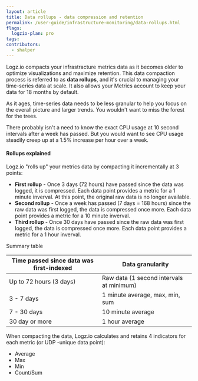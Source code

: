 ```yaml
---
layout: article
title: Data rollups - data compression and retention
permalink: /user-guide/infrastructure-monitoring/data-rollups.html
flags:
  logzio-plan: pro
tags:
contributors:
  - shalper
---
```


Logz.io compacts your infrastracture metrics data as it becomes older to optimize visualizations and maximize retention.
This data compaction process is referred to as **data rollups**,
and it's crucial to managing your time-series data at scale.
It also allows your Metrics account to keep your data for 18 months by default.

As it ages, time-series data needs to be less granular to help you focus on the overall picture and larger trends.
You wouldn't want to miss the forest for the trees.

There probably isn't a need to know the exact CPU usage at 10 second intervals after a week has passed.
But you would want to see CPU usage steadily creep up at a 1.5% increase per hour over a week.


#### Rollups explained

Logz.io "rolls up" your metrics data by compacting it incrementally at 3 points:
* **First rollup** - Once 3 days (72 hours) have passed since the data was logged, it is compressed. Each data point provides a metric for a 1 minute inverval. At this point, the original raw data is no longer available.
* **Second rollup** - Once a week has passed (7 days = 168 hours) since the raw data was first logged, the data is compressed once more. Each data point provides a metric for a 10 minute inverval.
* **Third rollup** - Once 30 days have passed since the raw data was first logged, the data is compressed once more. Each data point provides a metric for a 1 hour inverval.


Summary table 

| Time passed since data was first-indexed          | Data granularity|
|-----------------------|--------------------------------------------|
| Up to 72 hours (3 days)| Raw data (1 second intervals at minimum)  |
| 3 - 7 days            | 1 minute average, max, min, sum            |
| 7 - 30 days           | 10 minute average                          |
| 30 day or more        | 1 hour average                             |


When compacting the data, Logz.io calculates and retains 4 indicators for each metric (or UDP -unique data point):
* Average
* Max
* Min
* Count/Sum
